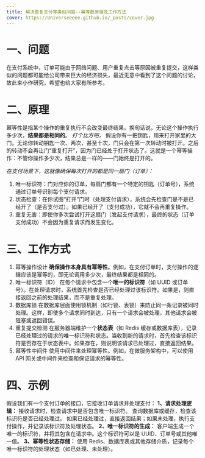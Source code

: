 ```yaml
---
title: 解决重复支付等类似问题--幂等数原理及工作方法
cover: https://Universeeeee.github.io/_posts/cover.jpg
---
```


# 一、问题

在支付系统中，订单可能由于网络问题、用户重复点击等原因被重复提交，这样类似的问题都可能给公司带来巨大的经济损失，最近无意中看到了这个问题的讨论，故此来小作研究，希望也给大家有所参考。

# 二、原理

幂等性是指某个操作的重复执行不会改变最终结果。换句话说，无论这个操作执行多少次，**结果都是相同的**。
_打个比方吧，_
假设你有一把钥匙，用来打开家里的大门。无论你转动钥匙一次、两次，甚至十次，门只会在第一次转动时被打开。之后的转动不会再让门“重复打开”，因为门已经处于打开状态了。这就是一个幂等操作：不管你操作多少次，结果总是一样的——门始终是打开的。

_在支付场景下，这就像确保每次打开的都是同一扇门（订单）：_

1.  唯一标识符：门对应你的订单，每扇门都有一个特定的钥匙（订单号），系统通过订单号识别每个支付请求。
2.  状态检查：在你试图“打开”门时（处理支付请求），系统会先检查门是不是已经开了（是否支付过）。如果已经开了（支付成功），它就不会再重复操作。
3.  重复无害：即使你多次尝试打开这扇门（发起支付请求），最终的状态（订单支付成功）不会因为重复请求而发生变化。

# 三、工作方式

1.  幂等操作设计
    **确保操作本身具有幂等性**。例如，在支付订单时，支付操作的逻辑应该是幂等的，即无论调用多少次，最终结果都是相同的。
2.  唯一标识符（ID）
    在每个请求中包含一个**唯一的标识符**（如 UUID 或订单号）。在处理请求时，系统首先检查是否已经处理过该标识符。如果是，则直接返回之前的处理结果，而不是重复处理。
3.  数据库锁
    在数据库层面使用锁机制（如行锁、表锁）来防止同一条记录被同时处理。这样，即使多个请求同时到达，只有一个请求会被处理，其他请求会被阻塞或返回错误。
4.  重复提交检测
    在服务器端维护一个**状态表**（如 Redis 缓存或数据库表），记录已经处理过的请求的唯一标识符和状态。当收到新的请求时，首先检查该标识符是否存在于状态表中。如果存在，则说明该请求已处理过，直接返回结果。
5.  幂等性中间件
    使用中间件来处理幂等性。例如，在微服务架构中，可以使用 API 网关或中间件来检查和保证请求的幂等性。

# 四、示例

假设我们有一个支付订单的接口，它接收订单请求并处理支付：
**1、请求处理逻辑：**
接收请求时，检查请求中是否包含唯一标识符。
查询数据库或缓存，检查该标识符是否已经处理过。
如果已经处理过，直接返回结果；如果未处理，执行支付操作，并记录该标识符及处理状态。
**2、唯一标识符的生成：**
客户端生成一个唯一的标识符，并将其包含在请求中。这个标识符可以是 UUID、订单号或其他唯一值。
**3、幂等性状态存储：**
使用 Redis、数据库表或其他存储介质，记录每个唯一标识符的处理状态（如已处理、未处理）。
